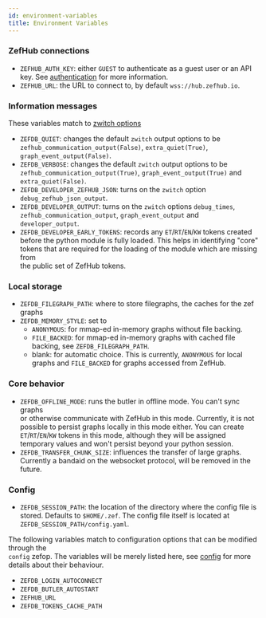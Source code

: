 ```yaml
---
id: environment-variables
title: Environment Variables
---
```


  
### ZefHub connections  
  
- `ZEFHUB_AUTH_KEY`: either `GUEST` to authenticate as a guest user or an API  
  key. See [authentication](configuration-auth) for more information.  
- `ZEFHUB_URL`: the URL to connect to, by default `wss://hub.zefhub.io`.  
  
### Information messages  
  
These variables match to [zwitch options](configuration-messages)  
  
- `ZEFDB_QUIET`: changes the default `zwitch` output options to be  
  `zefhub_communication_output(False)`, `extra_quiet(True)`,  
  `graph_event_output(False)`.  
- `ZEFDB_VERBOSE`: changes the default `zwitch` output options to be  
  `zefhub_communication_output(True)`, `graph_event_output(True)` and  
  `extra_quiet(False)`.  
- `ZEFDB_DEVELOPER_ZEFHUB_JSON`: turns on the `zwitch` option `debug_zefhub_json_output`.  
- `ZEFDB_DEVELOPER_OUTPUT`: turns on the `zwitch` options `debug_times`,  
  `zefhub_communication_output`, `graph_event_output` and `developer_output`.  
- `ZEFDB_DEVELOPER_EARLY_TOKENS`: records any `ET`/`RT`/`EN`/`KW` tokens created  
  before the python module is fully loaded. This helps in identifying "core"  
  tokens that are required for the loading of the module which are missing from  
  the public set of ZefHub tokens.  
  
### Local storage  
  
- `ZEFDB_FILEGRAPH_PATH`: where to store filegraphs, the caches for the zef graphs  
- `ZEFDB_MEMORY_STYLE`: set to  
  - `ANONYMOUS`: for mmap-ed in-memory graphs without file backing.  
  - `FILE_BACKED`: for mmap-ed in-memory graphs with cached file backing, see `ZEFDB_FILEGRAPH_PATH`.  
  - blank: for automatic choice. This is currently, `ANONYMOUS` for local graphs and `FILE_BACKED` for graphs accessed from ZefHub.  
  
### Core behavior  
  
- `ZEFDB_OFFLINE_MODE`: runs the butler in offline mode. You can't sync graphs  
  or otherwise communicate with ZefHub in this mode. Currently, it is not  
  possible to persist graphs locally in this mode either. You can create  
  `ET`/`RT`/`EN`/`KW` tokens in this mode, although they will be assigned  
  temporary values and won't persist beyond your python session.  
- `ZEFDB_TRANSFER_CHUNK_SIZE`: influences the transfer of large graphs.  
  Currently a bandaid on the websocket protocol, will be removed in the future.  
  
### Config  
  
- `ZEFDB_SESSION_PATH`: the location of the directory where the config file is  
  stored. Defaults to `$HOME/.zef`. The config file itself is located at `ZEFDB_SESSION_PATH/config.yaml`.  
  
The following variables match to configuration options that can be modified through the  
`config` zefop. The variables will be merely listed here, see [config](configuration-config) for more  
details about their behaviour.  
  
- `ZEFDB_LOGIN_AUTOCONNECT`  
- `ZEFDB_BUTLER_AUTOSTART`  
- `ZEFHUB_URL`  
- `ZEFDB_TOKENS_CACHE_PATH`  
